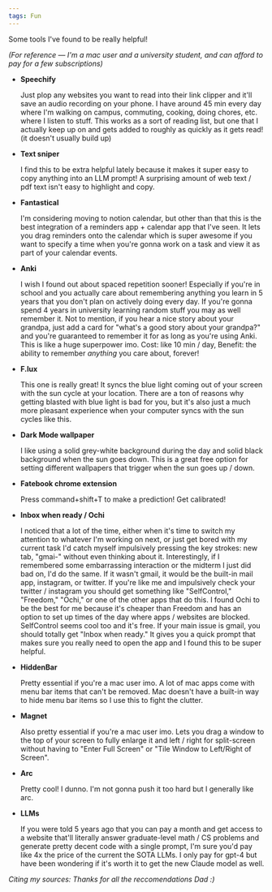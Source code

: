 ```yaml
---
tags: Fun
---
```

Some tools I've found to be really helpful!

*(For reference — I'm a mac user and a university student, and can afford to pay for a few subscriptions)*

- **Speechify**

	Just plop any websites you want to read into their link clipper and it'll save an audio recording on your phone. I have around 45 min every day where I'm walking on campus, commuting, cooking, doing chores, etc. where I listen to stuff. This works as a sort of reading list, but one that I actually keep up on and gets added to roughly as quickly as it gets read! (it doesn't usually build up)

- **Text sniper**

	I find this to be extra helpful lately because it makes it super easy to copy anything into an LLM prompt! A surprising amount of web text / pdf text isn't easy to highlight and copy. 

- **Fantastical**

	I'm considering moving to notion calendar, but other than that this is the best integration of a reminders app + calendar app that I've seen. It lets you drag reminders onto the calendar which is super awesome if you want to specify a time when you're gonna work on a task and view it as part of your calendar events.

- **Anki**

	I wish I found out about spaced repetition sooner! Especially if you're in school and you actually care about remembering anything you learn in 5 years that you don't plan on actively doing every day. If you're gonna spend 4 years in university learning random stuff you may as well remember it.
	Not to mention, if you hear a nice story about your grandpa, just add a card for "what's a good story about your grandpa?" and you're guaranteed to remember it for as long as you're using Anki. This is like a huge superpower imo. Cost: like 10 min / day, Benefit: the ability to remember *anything* you care about, forever!

- **F.lux**

	This one is really great! It syncs the blue light coming out of your screen with the sun cycle at your location. There are a ton of reasons why getting blasted with blue light is bad  for you, but it's also just a much more pleasant experience when your computer syncs with the sun cycles like this. 

- **Dark Mode wallpaper**

	I like using a solid grey-white background during the day and solid black background when the sun goes down. This is a great free option for setting different wallpapers that trigger when the sun goes up / down.

- **Fatebook chrome extension**

  Press command+shift+T to make a prediction! Get calibrated!

- **Inbox when ready / Ochi**

	I noticed that a lot of the time, either when it's time to switch my attention to whatever I'm working on next, or just get bored with my current task I'd catch myself impulsively pressing the key strokes: new tab, "gmai-" without even thinking about it. Interestingly, if I remembered some embarrassing interaction or the midterm I just did bad on, I'd do the same. If it wasn't gmail, it would be the built-in mail app, instagram, or twitter.
	If you're like me and impulsively check your twitter / instagram you should get something like "SelfControl," "Freedom," "Ochi," or one of the other apps that do this. I found Ochi to be the best for me because it's cheaper than Freedom and has an option to set up times of the day where apps / websites are blocked. SelfControl seems cool too and it's free.
	If your main issue is gmail, you should totally get "Inbox when ready." It gives you a quick prompt that makes sure you really need to open the app and I found this to be super helpful.

- **HiddenBar**

	Pretty essential if you're a mac user imo. A lot of mac apps come with menu bar items that can't be removed. Mac doesn't have a built-in way to hide menu bar items so I use this to fight the clutter.

- **Magnet**

	Also pretty essential if you're a mac user imo. Lets you drag a window to the top of your screen to fully enlarge it and left / right for split-screen without having to "Enter Full Screen" or "Tile Window to Left/Right of Screen".

- **Arc**

	Pretty cool! I dunno. I'm not gonna push it too hard but I generally like arc.

- **LLMs**

	If you were told 5 years ago that you can pay a month and get access to a website that'll literally answer graduate-level math / CS problems and generate pretty decent code with a single prompt, I'm sure you'd pay like 4x the price of the current the SOTA LLMs. I only pay for gpt-4 but have been wondering if it's worth it to get the new Claude model as well.

*Citing my sources: Thanks for all the reccomendations Dad :)*
